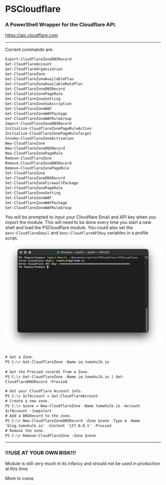 # PSCloudflare #
### A PowerShell Wrapper for the Cloudflare API. ###
https://api.cloudflare.com

---

Current commands are:
```
Export-CloudflareZoneDNSRecord
Get-CloudflareAccount
Get-CloudflareOrganization
Get-CloudflareZone
Get-CloudflareZoneAvailablePlan
Get-CloudflareZoneAvailableRatePlan
Get-CloudflareZoneDNSRecord
Get-CloudflareZonePageRule
Get-CloudflareZoneSetting
Get-CloudflareZoneSubscription
Get-CloudflareZoneWAF
Get-CloudflareZoneWAFPackage
Get-CloudflareZoneWAFRuleGroup
Import-CloudflareZoneDNSRecord
Initialize-CloudflareZonePageRuleAction
Initialize-CloudflareZonePageRuleTarget
Invoke-CloudflareZoneActivation
New-CloudflareZone
New-CloudflareZoneDNSRecord
New-CloudflareZonePageRule
Remove-CloudflareZone
Remove-CloudflareZoneDNSRecord
Remove-CloudflareZonePageRule
Set-CloudflareZone
Set-CloudflareZoneDNSRecord
Set-CloudflareZoneFirewallPackage
Set-CloudflareZonePageRule
Set-CloudflareZoneSetting
Set-CloudflareZoneWAF
Set-CloudflareZoneWAFPackage
Set-CloudflareZoneWAFRuleGroup
```

You will be prompted to input your Cloudflare Email and API key when you import the module.
This will need to be done every time you start a new shell and load the PSCloudflare module.
You could also set the `$env:CloudflareEmail` and `$env:CloudflareAPIKey` variables in a profile script.
![ModuleImport](/Docs/Images/ModuleImport.png?raw=true)


```
# Get a Zone.
PS C:\> Get-CloudflareZone -Name im.tomohulk.io

# Get the Proxied records from a Zone.
PS C:\> Get-CloudflareZone -Name im.tomohulk.io | Get-CloudflareDNSRecord -Proxied
```

```
# Get your Cloudflare Account info.
PS C:\> $cfAccount = Get-CloudflareAccount
# Create a new zone.
PS C:\> $zone = New-CloudflareZone -Name tomohulk.io -Account $cfAccount -Jumpstart
# Add a DNSRecord to the zone.
PS C:\> New-CloudflareZoneDNSRecord -Zone $zone -Type A -Name 'blog.tomohulk.io' -Content '127.0.0.1' -Proxied
# Remove the zone.
PS C:\> Remove-CloudflareZone -Zone $zone
```

---

### !!!USE AT YOUR OWN RISK!!! ###
Module is still very much in its infancy and should not be used in production at this time.

More to come.

